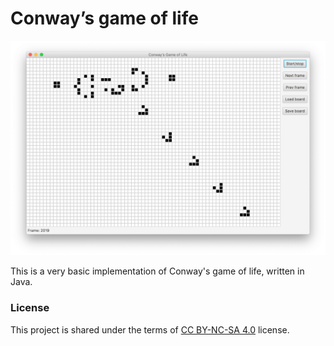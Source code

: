 # Conway’s game of life

![Main window](conway.png)

This is a very basic implementation of Conway's game of life, written in Java.

### License

This project is shared under the terms of [CC BY-NC-SA 4.0](https://creativecommons.org/licenses/by-nc-sa/4.0/) license.
